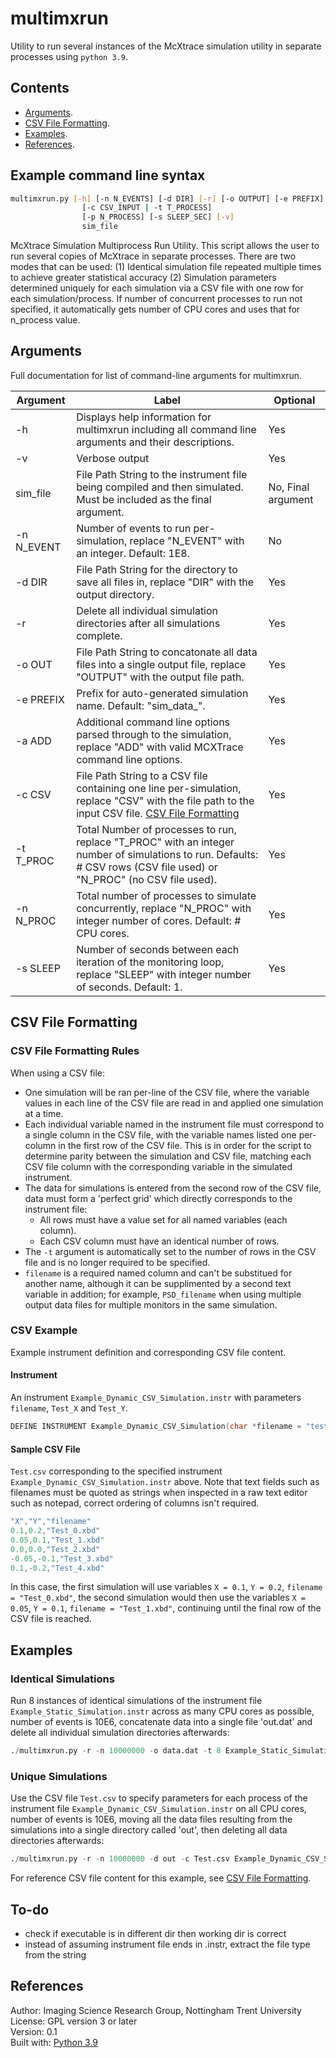 # multimxrun
Utility to run several instances of the McXtrace simulation utility in separate processes using ```python 3.9```.

## Contents
* <a href="README.md#Arguments" title="Arguments">Arguments</a>.
* <a href="README.md#CSV-File-Formatting" title="CSV File Formatting">CSV File Formatting</a>.
* <a href="README.md#Examples" title="Examples">Examples</a>.
* <a href="README.md#References" title="References">References</a>.

## Example command line syntax
```bash
multimxrun.py [-h] [-n N_EVENTS] [-d DIR] [-r] [-o OUTPUT] [-e PREFIX] [-a ADDITIONAL]
                [-c CSV_INPUT | -t T_PROCESS]
                [-p N_PROCESS] [-s SLEEP_SEC] [-v]
                sim_file
```

McXtrace Simulation Multiprocess Run Utility. This script allows the user to run several copies of McXtrace in separate processes.
There are two modes that can be used: (1) Identical simulation file repeated multiple times to achieve greater statistical
accuracy (2) Simulation parameters determined uniquely for each simulation via a CSV file with one row for each
simulation/process. If number of concurrent processes to run not specified, it automatically gets number of CPU cores and uses
that for n_process value.

## Arguments
Full documentation for list of command-line arguments for multimxrun.
<table>
    <thead>
        <tr>
            <th>Argument</th>
            <th>Label</th>
            <th>Optional</th>
        </tr>
    </thead>
    <tbody>
        <tr>
            <td>-h</td>
            <td>Displays help information for multimxrun including all command line arguments and their descriptions.</td>
            <td>Yes</td>
        </tr>
        <tr>
            <td>-v</td>
            <td>Verbose output</td>
            <td>Yes</td>
        </tr>
        <tr>
            <td>sim_file</td>
            <td>File Path String to the instrument file being compiled and then simulated. Must be included as the final argument.</td>
            <td>No, Final argument</td>
        </tr>
        <tr>
            <td>-n N_EVENT</td>
            <td>Number of events to run per-simulation, replace "N_EVENT" with an integer. Default: 1E8.</td>
            <td>No</td>
        </tr>
        <tr>
            <td>-d DIR</td>
            <td>File Path String for the directory to save all files in, replace "DIR" with the output directory.</td>
            <td>Yes</td>
        </tr>
        <tr>
            <td>-r</td>
            <td>Delete all individual simulation directories after all simulations complete.</td>
            <td>Yes</td>
        </tr>
        <tr>
            <td>-o OUT</td>
            <td>File Path String to concatonate all data files into a single output file, replace "OUTPUT" with the output file path.</td>
            <td>Yes</td>
        </tr>
        <tr>
            <td>-e PREFIX</td>
            <td>Prefix for auto-generated simulation name. Default: "sim_data_".</td>
            <td>Yes</td>
        </tr>
        <tr>
            <td>-a ADD</td>
            <td>Additional command line options parsed through to the simulation, replace "ADD" with valid MCXTrace command line options.</td>
            <td>Yes</td>
        </tr>
        <tr>
            <td>-c CSV</td>
            <td>File Path String to a CSV file containing one line per-simulation, replace "CSV" with the file path to the input CSV file. <a href="#CSV-File-Formatting" title="CSV File Formatting">CSV File Formatting</a></td>
            <td>Yes</td>
        </tr>
        <tr>
            <td>-t T_PROC</td>
            <td>Total Number of processes to run, replace "T_PROC" with an integer number of simulations to run. Defaults: # CSV rows (CSV file used) or "N_PROC" (no CSV file used).</td>
            <td>Yes</td>
        </tr>
        <tr>
            <td>-n N_PROC</td>
            <td>Total number of processes to simulate concurrently, replace "N_PROC" with integer number of cores. Default: # CPU cores.</td>
            <td>Yes</td>
        </tr>
        <tr>
            <td>-s SLEEP</td>
            <td>Number of seconds between each iteration of the monitoring loop, replace "SLEEP" with integer number of seconds. Default: 1.</td>
            <td>Yes</td>
        </tr>
    </tbody>
</table>

## CSV File Formatting
### CSV File Formatting Rules
When using a CSV file:
* One simulation will be ran per-line of the CSV file, where the variable values in each line of the CSV file are read in and applied one simulation at a time.
* Each individual variable named in the instrument file must correspond to a single column in the CSV file, with the variable names listed one per-column in the first row of the CSV file. This is in order for the script to determine parity between the simulation and CSV file, matching each CSV file column with the corresponding variable in the simulated instrument.
* The data for simulations is entered from the second row of the CSV file, data must form a 'perfect grid' which directly corresponds to the instrument file:
  * All rows must have a value set for all named variables (each column).
  * Each CSV column must have an identical number of rows.
* The ```-t``` argument is automatically set to the number of rows in the CSV file and is no longer required to be specified. 
* ```filename``` is a required named column and can't be substitued for another name, although it can be supplimented by a second text variable in addition; for example, ```PSD_filename``` when using multiple output data files for multiple monitors in the same simulation.

### CSV Example
Example instrument definition and corresponding CSV file content.
#### Instrument
An instrument ```Example_Dynamic_CSV_Simulation.instr``` with parameters ```filename```, ```Test_X``` and ```Test_Y```.
```C
DEFINE INSTRUMENT Example_Dynamic_CSV_Simulation(char *filename = "test.xbd", Test_X = 0.0, Test_Y = 0.0)
```

#### Sample CSV File
```Test.csv``` corresponding to the specified instrument ```Example_Dynamic_CSV_Simulation.instr``` above. Note that text fields such as filenames must be quoted as strings when inspected in a raw text editor such as notepad, correct ordering of columns isn't required.
```C
"X","Y","filename"
0.1,0.2,"Test_0.xbd"
0.05,0.1,"Test_1.xbd"
0.0,0.0,"Test_2.xbd"
-0.05,-0.1,"Test_3.xbd"
0.1,-0.2,"Test_4.xbd"
```

In this case, the first simulation will use variables `X = 0.1`, `Y = 0.2`, `filename = "Test_0.xbd"`, the second simulation would then use the variables `X = 0.05`, `Y = 0.1`, `filename = "Test_1.xbd"`, continuing until the final row of the CSV file is reached.

## Examples
### Identical Simulations
Run 8 instances of identical simulations of the instrument file ```Example_Static_Simulation.instr``` across as many CPU cores as possible, number of events is 10E6, concatenate data into a single file 'out.dat' and delete all individual simulation directories afterwards:
```python
./multimxrun.py -r -n 10000000 -o data.dat -t 8 Example_Static_Simulation.instr
```

### Unique Simulations
Use the CSV file ```Test.csv``` to specify parameters for each process of the instrument file ```Example_Dynamic_CSV_Simulation.instr``` on all CPU cores, number of events is 10E6, moving all the data files resulting from the simulations into a single directory called 'out', then deleting all data directories afterwards:
```python
./multimxrun.py -r -n 10000000 -d out -c Test.csv Example_Dynamic_CSV_Simulation.instr
```
For reference CSV file content for this example, see <a href="README.md#CSV-File-Formatting" title="CSV File Formatting">CSV File Formatting</a>.

## To-do
* check if executable is in different dir then working dir is correct
* instead of assuming instrument file ends in .instr, extract the file type from the string

## References
Author: Imaging Science Research Group, Nottingham Trent University\
License: GPL version 3 or later\
Version: 0.1\
Built with: [Python 3.9](https://www.python.org/downloads/release/python-390/)